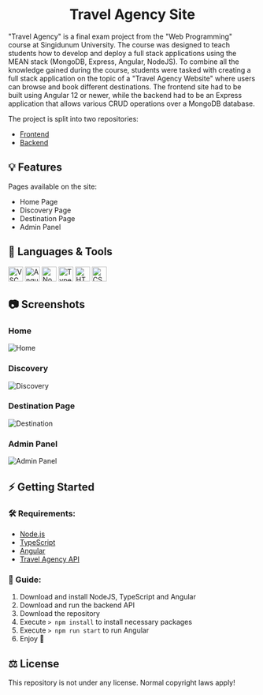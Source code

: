 <h1 align="center">Travel Agency Site</h1>

"Travel Agency" is a final exam project from the "Web Programming" course at Singidunum University. The course was designed to teach students how to develop and deploy a full stack applications using the MEAN stack (MongoDB, Express, Angular, NodeJS). To combine all the knowledge gained during the course, students were tasked with creating a full stack application on the topic of a "Travel Agency Website" where users can browse and book different destinations. The frontend site had to be built using Angular 12 or newer, while the backend had to be an Express application that allows various CRUD operations over a MongoDB database.

The project is split into two repositories:

- [Frontend](https://github.com/Romario-Stankovic/TravelAgency_Site)
- [Backend](https://github.com/Romario-Stankovic/TravelAgency_API)

## 💡 Features

Pages available on the site:

- Home Page
- Discovery Page
- Destination Page
- Admin Panel

## 🧰 Languages & Tools

<a href="https://code.visualstudio.com/"><img src="https://cdn.jsdelivr.net/gh/devicons/devicon/icons/vscode/vscode-original.svg" width="30px" alt="VSCode" title="Visual Studio Code"></a>
<a href="https://angular.io/"><img src="https://cdn.jsdelivr.net/gh/devicons/devicon/icons/angularjs/angularjs-original.svg" width="30px" alt="Angular" title="Angular"></a>
<a href="https://nodejs.org/en/"><img src="https://cdn.jsdelivr.net/gh/devicons/devicon/icons/nodejs/nodejs-original.svg" width="30px" alt="NodeJS" title="NodeJS"></a>
<a href="https://www.typescriptlang.org/"><img src="https://cdn.jsdelivr.net/gh/devicons/devicon/icons/typescript/typescript-original.svg" width="30px" alt="TypeScript" title="TypeScript"></a>
<a href="#"><img src="https://cdn.jsdelivr.net/gh/devicons/devicon/icons/html5/html5-original.svg" width="30px" alt="HTML" title="HTML"></a>
<a href="#"><img src="https://cdn.jsdelivr.net/gh/devicons/devicon/icons/css3/css3-original.svg" width="30px" alt="CSS" title="CSS"></a>

## 📷 Screenshots

### Home
![Home](.github/images/home.gif?raw=true)
### Discovery
![Discovery](.github/images/discovery.png?raw=true)
### Destination Page
![Destination](.github/images/destination.png?raw=true)
### Admin Panel
![Admin Panel](.github/images/admin.png?raw=true)

## ⚡ Getting Started

### 🛠 Requirements:

- [Node.js](https://nodejs.org/en/)
- [TypeScript](https://www.typescriptlang.org/)
- [Angular](https://angular.io/)
- [Travel Agency API](https://github.com/Romario-Stankovic/TravelAgency_API)

### 📖 Guide:

1. Download and install NodeJS, TypeScript and Angular
2. Download and run the backend API
3. Download the repository
4. Execute ```> npm install``` to install necessary packages
5. Execute ```> npm run start``` to run Angular
6. Enjoy 🙂

## ⚖ License
This repository is not under any license. Normal copyright laws apply!